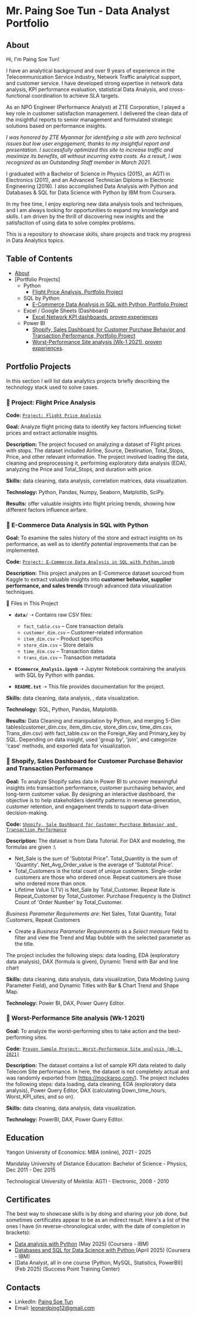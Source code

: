 # Mr. Paing Soe Tun - Data Analyst Portfolio

## About

Hi, I'm Paing Soe Tun! 

I have an analytical background and over 9 years of experience in the Telecommunication Service Industry, Network Traffic analytical support, and customer service. I have developed strong expertise in network data analysis, KPI performance evaluation, statistical Data Analysis, and cross-functional coordination to achieve SLA targets.

As an NPO Engineer (Performance Analyst) at ZTE Corporation, I played a key role in customer satisfaction management. I delivered the clean data of the insightful reports to senior management and formulated strategic solutions based on performance insights.

*I was honored by ZTE Myanmar for identifying a site with zero technical issues but low user engagement, thanks to my insightful report and presentation. I successfully optimized this site to increase traffic and maximize its benefits, all without incurring extra costs. As a result, I was recognized as an Outstanding Staff member in March 2021.*

I graduated with a Bachelor of Science in Physics (2015), an AGTI in Electronics (2011), and an Advanced Technician Diploma in Electronic Engineering (2016). I also accomplished Data Analysis with Python and Databases & SQL for Data Science with Python by IBM from Coursera.

In my free time, I enjoy exploring new data analysis tools and techniques, and I am always looking for opportunities to expand my knowledge and skills. I am driven by the thrill of discovering new insights and the satisfaction of using data to solve complex problems.



This is a repository to showcase skills, share projects and track my progress in Data Analytics topics.

## Table of Contents
- [About](https://github.com/Paingst12/Paingst12#about)
- [Portfolio Projects]
  - Python
    - [Flight Price Analysis, Portfolio Project](https://drive.google.com/drive/folders/1oKJq6PJzyvE42_grjMw3FCyKBqfZh84R?usp=sharing)  
  - SQL by Python
    - [E-Commerce Data Analysis in SQL with Python, Portfolio Project](https://drive.google.com/drive/folders/1e2jt-F7WssJGoAQRFHXoHOR_0TG_4-4l?usp=sharing)
  - Excel / Google Sheets (Dashboard)
    - [Excel Network KPI dashboards, proven experiences](https://drive.google.com/drive/folders/1ex8iMwbY22s8UMFBORXdQN5xM4D7fK3B?usp=sharing)
  - Power BI
    - [Shopify, Sales Dashboard for Customer Purchase Behavior and Transaction Performance, Portfolio Project](https://drive.google.com/drive/folders/1tY-bBj9taON1gOPfbpU1yRHW__OVwzuR?usp=sharing)
    - [Worst-Performance Site analysis (Wk-1 2021), proven experiences](https://drive.google.com/drive/folders/1_KxosSlMwRnZZPnZXVoPvU7PkYAnvs-Z?usp=sharing).
    
  

## Portfolio Projects
In this section I will list data analytics projects briefly describing the technology stack used to solve cases.

### 📌 Project: Flight Price Analysis  
**Code:** [`Project: Flight Price Analysis`](https://drive.google.com/drive/folders/1oKJq6PJzyvE42_grjMw3FCyKBqfZh84R?usp=sharing)

**Goal:** Analyze flight pricing data to identify key factors influencing ticket prices and extract actionable insights. 

**Description:** The project focused on analyzing a dataset of Flight prices with stops. The dataset included Airline, Source, Destination, Total_Stops, Price, and other relevant information. The project involved loading the data, cleaning and preprocessing it, performing exploratory data analysis (EDA), analyzing the Price and Total_Stops, and duration with price.

**Skills:** data cleaning, data analysis, correlation matrices, data visualization.

**Technology:** Python, Pandas, Numpy, Seaborn, Matplotlib, SciPy.

**Results:** offer valuable insights into flight pricing trends, showing how different factors influence airfare.


### 📌 E-Commerce Data Analysis in SQL with Python

**Goal:** To examine the sales history of the store and extract insights on its performance, as well as to identify potential improvements that can be implemented.

**Code:** [`Project: E-Commerce Data Analysis in SQL with Python.ipynb`](https://drive.google.com/drive/folders/1e2jt-F7WssJGoAQRFHXoHOR_0TG_4-4l?usp=sharing)

**Description:** This project analyzes an E-Commerce dataset sourced from Kaggle to extract valuable insights into **customer behavior, supplier performance, and sales trends** through advanced data visualization techniques. 

📂 Files in This Project
- **`data/`** ➝ Contains raw CSV files:
  - `fact_table.csv` – Core transaction details
  - `customer_dim.csv` – Customer-related information
  - `item_dim.csv` – Product specifics
  - `store_dim.csv` – Store details
  - `time_dim.csv` – Transaction dates
  - `trans_dim.csv` – Transaction metadata
  
- **`ECommerce_Analysis.ipynb`** ➝ Jupyter Notebook containing the analysis with SQL by Python with pandas.
  
- **`README.txt`** ➝ This file provides documentation for the project.
  
**Skills:** data cleaning, data analysis, , data visualization.

**Technology:** SQL, Python, Pandas, Matplotlib.

**Results:** Data Cleaning and manipulation by Python, and merging 5-Dim tables(customer_dim.csv, item_dim.csv, store_dim.csv, time_dim.csv, Trans_dim.csv) with fact_table.csv on the Foreign_Key and Primary_key by SQL. Depending on data insight, used 'group by', 'join', and categorize 'case' methods, and exported data for visualization.

### 📌 Shopify, Sales Dashboard for Customer Purchase Behavior and Transaction Performance

**Goal:** To analyze Shopify sales data in Power BI to uncover meaningful insights into transaction performance, customer purchasing behavior, and long-term customer value. By designing an interactive dashboard, the objective is to help stakeholders identify patterns in revenue generation, customer retention, and engagement trends to support data-driven decision-making.

**Code:** [`Shopify, Sale Dashboard for Customer Purchase Behavior and Transaction Performance`](https://drive.google.com/drive/folders/1tY-bBj9taON1gOPfbpU1yRHW__OVwzuR?usp=sharing)

**Description:** The dataset is from Data Tutorial. 
For DAX and modeling, the formulas are given :\
- Net_Sale is the sum of 'Subtotal Price". Total_Quantity is the sum of 'Quantity'. Net_Avg_Order_value is the average of 'Subtotal Price'.
- Total_Customers is the total count of unique customers. Single-order customers are those who ordered once. Repeat customers are those who ordered more than once.
- Lifetime Value (LTV) is Net_Sale by Total_Customer. Repeat Rate is Repeat_Customer by Total_Customer. Purchase Frequency is the Distinct Count of 'Order Number' by Total_Customer.

*Business Parameter Requirements are*: Net Sales, Total Quantity, Total Customers, Repeat Customers
- Create a *Business Parameter Requirements* as a *Select measure* field to filter and view the Trend and Map bubble with the selected parameter as the title.

The project includes the following steps: data loading, EDA (exploratory data analysis), DAX (formula is given), Dynamic Trend with Bar and line chart

**Skills:** data cleaning, data analysis, data visualization, Data Modeling (using Parameter Field), and Dynamic Titles with Bar & Chart Trend and Shape Map.

**Technology:** Power BI, DAX, Power Query Editor.


### 📌 Worst-Performance Site analysis (Wk-1 2021)

**Goal:** To analyze the worst-performing sites to take action and the best-performing sites.

**Code:** [`Proven Sample Project: Worst-Performance Site analysis (Wk-1 2021)`](https://drive.google.com/drive/folders/1_KxosSlMwRnZZPnZXVoPvU7PkYAnvs-Z?usp=sharing)

**Description:** The dataset contains a list of sample KPI data related to daily Telecom Site performance. In here, the dataset is not completely actual and was randomly exported from (https://mockaroo.com/). The project includes the following steps: data loading, data cleaning, EDA (exploratory data analysis), Power Query Editor, DAX (calculating Down_time_hours, Worst_KPI_sites, and so on).

**Skills:** data cleaning, data analysis, data visualization.

**Technology:** PowerBI, DAX, Power Query Editor.





## Education
Yangon University of Economics:
MBA (online),
2021 - 2025

Mandalay University of Distance Education: 
Bachelor of Science - Physics,
Dec 2011 - Dec 2015

Technological University of Meiktila:
AGTI - Electronic,
2008 - 2010


## Certificates
The best way to showcase skills is by doing and sharing your job done, but sometimes certificates appear to be as an indirect result. Here's a list of the ones I have (in reverse-chronological order, with the date of completion in brackets):
- [Data analysis with Python](https://www.coursera.org/account/accomplishments/records/EYX5RGZIO7B4) (May 2025) (Coursera - IBM)
- [Databases and SQL for Data Science with Python ](https://www.coursera.org/account/accomplishments/records/XJ6GTXY58ONQ) (April 2025) (Coursera - IBM)
- [Data Analyst, all in one course (Python, MySQL, Statistics, PowerBI)] (Feb 2025) (Success Point Training Center)

## Contacts
- LinkedIn: [Paing Soe Tun](https://www.linkedin.com/in/paing-soe-tun-8a2717b3)
- Email: leonardping12@gmail.com

<!---
Paingst12/Paingst12 is a ✨ special ✨ repository because its `README.md` (this file) appears on your GitHub profile.
You can click the Preview link to take a look at your changes.
--->
